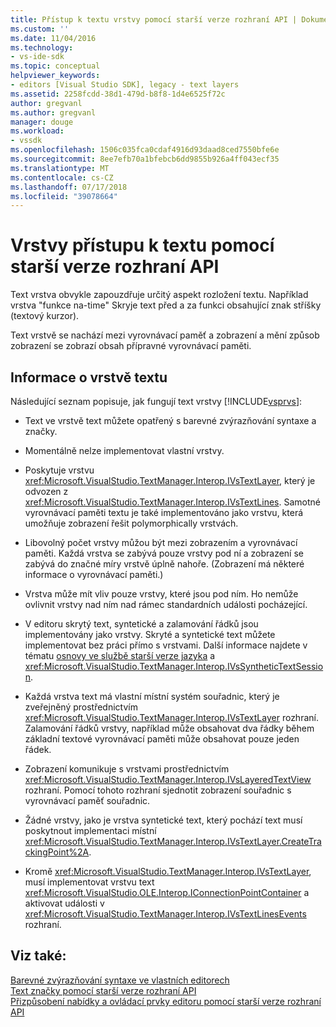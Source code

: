 ```yaml
---
title: Přístup k textu vrstvy pomocí starší verze rozhraní API | Dokumentace Microsoftu
ms.custom: ''
ms.date: 11/04/2016
ms.technology:
- vs-ide-sdk
ms.topic: conceptual
helpviewer_keywords:
- editors [Visual Studio SDK], legacy - text layers
ms.assetid: 2258fcdd-38d1-479d-b8f8-1d4e6525f72c
author: gregvanl
ms.author: gregvanl
manager: douge
ms.workload:
- vssdk
ms.openlocfilehash: 1506c035fca0cdaf4916d93daad8ced7550bfe6e
ms.sourcegitcommit: 8ee7efb70a1bfebcb6dd9855b926a4ff043ecf35
ms.translationtype: MT
ms.contentlocale: cs-CZ
ms.lasthandoff: 07/17/2018
ms.locfileid: "39078664"
---
```

# <a name="access-text-layers-by-using-the-legacy-api"></a>Vrstvy přístupu k textu pomocí starší verze rozhraní API
Text vrstva obvykle zapouzdřuje určitý aspekt rozložení textu. Například vrstva "funkce na-time" Skryje text před a za funkci obsahující znak stříšky (textový kurzor).  
  
 Text vrstvě se nachází mezi vyrovnávací paměť a zobrazení a mění způsob zobrazení se zobrazí obsah přípravné vyrovnávací paměti.  
  
## <a name="text-layer-information"></a>Informace o vrstvě textu  
 Následující seznam popisuje, jak fungují text vrstvy [!INCLUDE[vsprvs](../code-quality/includes/vsprvs_md.md)]:  
  
-   Text ve vrstvě text můžete opatřený s barevné zvýrazňování syntaxe a značky.  
  
-   Momentálně nelze implementovat vlastní vrstvy.  
  
-   Poskytuje vrstvu <xref:Microsoft.VisualStudio.TextManager.Interop.IVsTextLayer>, který je odvozen z <xref:Microsoft.VisualStudio.TextManager.Interop.IVsTextLines>. Samotné vyrovnávací paměti textu je také implementováno jako vrstvu, která umožňuje zobrazení řešit polymorphically vrstvách.  
  
-   Libovolný počet vrstvy můžou být mezi zobrazením a vyrovnávací paměti. Každá vrstva se zabývá pouze vrstvy pod ní a zobrazení se zabývá do značné míry vrstvě úplně nahoře. (Zobrazení má některé informace o vyrovnávací paměti.)  
  
-   Vrstva může mít vliv pouze vrstvy, které jsou pod ním. Ho nemůže ovlivnit vrstvy nad ním nad rámec standardních události pocházející.  
  
-   V editoru skrytý text, syntetické a zalamování řádků jsou implementovány jako vrstvy. Skryté a syntetické text můžete implementovat bez práci přímo s vrstvami. Další informace najdete v tématu [osnovy ve službě starší verze jazyka](../extensibility/internals/outlining-in-a-legacy-language-service.md) a <xref:Microsoft.VisualStudio.TextManager.Interop.IVsSyntheticTextSession>.  
  
-   Každá vrstva text má vlastní místní systém souřadnic, který je zveřejněný prostřednictvím <xref:Microsoft.VisualStudio.TextManager.Interop.IVsTextLayer> rozhraní. Zalamování řádků vrstvy, například může obsahovat dva řádky během základní textové vyrovnávací paměti může obsahovat pouze jeden řádek.  
  
-   Zobrazení komunikuje s vrstvami prostřednictvím <xref:Microsoft.VisualStudio.TextManager.Interop.IVsLayeredTextView> rozhraní. Pomocí tohoto rozhraní sjednotit zobrazení souřadnic s vyrovnávací paměť souřadnic.  
  
-   Žádné vrstvy, jako je vrstva syntetické text, který pochází text musí poskytnout implementaci místní <xref:Microsoft.VisualStudio.TextManager.Interop.IVsTextLayer.CreateTrackingPoint%2A>.  
  
-   Kromě <xref:Microsoft.VisualStudio.TextManager.Interop.IVsTextLayer>, musí implementovat vrstvu text <xref:Microsoft.VisualStudio.OLE.Interop.IConnectionPointContainer> a aktivovat události v <xref:Microsoft.VisualStudio.TextManager.Interop.IVsTextLinesEvents> rozhraní.  
  
## <a name="see-also"></a>Viz také:  
 [Barevné zvýrazňování syntaxe ve vlastních editorech](../extensibility/syntax-coloring-in-custom-editors.md)   
 [Text značky pomocí starší verze rozhraní API](../extensibility/using-text-markers-with-the-legacy-api.md)   
 [Přizpůsobení nabídky a ovládací prvky editoru pomocí starší verze rozhraní API](../extensibility/customizing-editor-controls-and-menus-by-using-the-legacy-api.md)